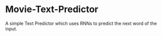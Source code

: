 # Movie-Text-Predictor
A simple Text Predictor which uses RNNs to predict the next word of the input.
